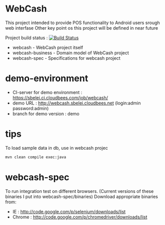WebCash
=======
This project intended to provide POS functionality to Android users srough web interfase
Other key point os this project will be defined in near future

Project build status : [![Build Status](https://buildhive.cloudbees.com/job/crc83/job/WebCash/badge/icon)](https://buildhive.cloudbees.com/job/crc83/job/WebCash/) 

* webcash - WebCash project itself
* webcash-business - Domain model of WebCash project
* webcash-spec - Specifications for webcash project

demo-environment
========
* CI-server for demo environment : https://sbelei.ci.cloudbees.com/job/webcash/
* demo URL : http://webcash.sbelei.cloudbees.net (login:admin password:admin)
* branch for demo version : demo

tips
========
 To load sample data in db, use in webcash projec
 ```sh
 mvn clean compile exec:java
 ```

webcash-spec
========
To run integration test on different browsers.
(Current versions of these binaries I put into webcash-spec/binaries)
Download appropriate binaries from:
* IE     : http://code.google.com/p/selenium/downloads/list
* Chrome : http://code.google.com/p/chromedriver/downloads/list
